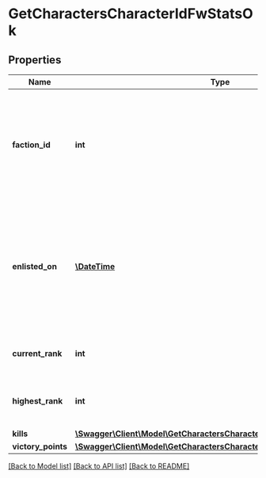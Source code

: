 # GetCharactersCharacterIdFwStatsOk

## Properties
Name | Type | Description | Notes
------------ | ------------- | ------------- | -------------
**faction_id** | **int** | The faction the given character is enlisted to fight for. Will not be included if character is not enlisted in faction warfare | [optional] 
**enlisted_on** | [**\DateTime**](\DateTime.md) | The enlistment date of the given character into faction warfare. Will not be included if character is not enlisted in faction warfare | [optional] 
**current_rank** | **int** | The given character&#39;s current faction rank | [optional] 
**highest_rank** | **int** | The given character&#39;s highest faction rank achieved | [optional] 
**kills** | [**\Swagger\Client\Model\GetCharactersCharacterIdFwStatsOkKills**](GetCharactersCharacterIdFwStatsOkKills.md) |  | [optional] 
**victory_points** | [**\Swagger\Client\Model\GetCharactersCharacterIdFwStatsOkVictoryPoints**](GetCharactersCharacterIdFwStatsOkVictoryPoints.md) |  | [optional] 

[[Back to Model list]](../README.md#documentation-for-models) [[Back to API list]](../README.md#documentation-for-api-endpoints) [[Back to README]](../README.md)


